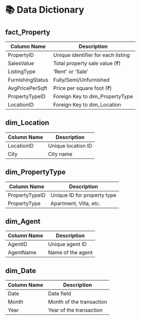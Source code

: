 # 📚 Data Dictionary

## fact_Property
| Column Name        | Description                          |
|--------------------|--------------------------------------|
| PropertyID         | Unique identifier for each listing   |
| SalesValue         | Total property sale value (₹)        |
| ListingType        | 'Rent' or 'Sale'                     |
| FurnishingStatus   | Fully/Semi/Unfurnished               |
| AvgPricePerSqft    | Price per square foot (₹)            |
| PropertyTypeID     | Foreign Key to dim_PropertyType      |
| LocationID         | Foreign Key to dim_Location          |

## dim_Location
| Column Name  | Description                |
|--------------|----------------------------|
| LocationID   | Unique location ID         |
| City         | City name                  |

## dim_PropertyType
| Column Name     | Description                   |
|-----------------|-------------------------------|
| PropertyTypeID  | Unique ID for property type   |
| PropertyType    | Apartment, Villa, etc.        |

## dim_Agent
| Column Name | Description              |
|-------------|--------------------------|
| AgentID     | Unique agent ID          |
| AgentName   | Name of the agent        |

## dim_Date
| Column Name | Description             |
|-------------|-------------------------|
| Date        | Date field              |
| Month       | Month of the transaction|
| Year        | Year of the transaction |
